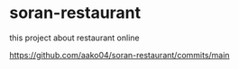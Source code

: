 # soran-restaurant
this project about restaurant online 

https://github.com/aako04/soran-restaurant/commits/main
